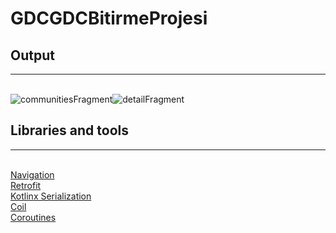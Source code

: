 # GDCGDCBitirmeProjesi
<b><h2>Output</h2></b><hr><br>
![communitiesFragment](https://user-images.githubusercontent.com/59792302/94728316-b8645f80-0368-11eb-8829-93ea39ee983a.png)![detailFragment](https://user-images.githubusercontent.com/59792302/94728797-6ec84480-0369-11eb-9f85-4d99c8c2f3e9.png)
<b><h2>Libraries and tools</h2></b><hr><br>
<a href="https://developer.android.com/guide/navigation">Navigation</a><br>
<a href="https://square.github.io/retrofit/">Retrofit</a><br>
<a href="https://github.com/Kotlin/kotlinx.serialization">Kotlinx Serialization</a><br>
<a href="https://coil-kt.github.io/coil/getting_started/">Coil</a><br>
<a href="https://developer.android.com/kotlin/coroutines">Coroutines</a>

